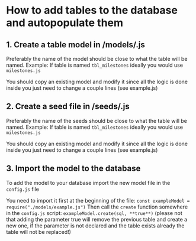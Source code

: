 # How to add tables to the database and autopopulate them

## 1. Create a table model in /models/<name>.js

Preferably the name of the model should be close to what the table will be named.
Example: If table is named `tbl_milestones` ideally you would use `milestones.js`

You should copy an existing model and modify it since all the logic is done inside you just need to change a couple lines (see example.js)

## 2. Create a seed file in /seeds/<name>.js

Preferably the name of the seeds should be close to what the table will be named.
Example: If table is named `tbl_milestones` ideally you would use `milestones.js`

You should copy an existing model and modify it since all the logic is done inside you just need to change a couple lines (see example.js)

## 3. Import the model to the database

To add the model to your database import the new model file in the `config.js` file

You need to import it first at the beginning of the file: `const exampleModel = require("./models/example.js")`
Then call the `create` function somewhere in the `config.js` script: `exampleModel.create(sql, **true**)` (please not that adding the parameter true will remove the previous table and create a new one, if the parameter is not declared and the table exists already the table will not be replaced!)